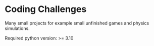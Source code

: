# Coding Challenges

Many small projects for example small unfinished games
and physics simulations.

Required python version: >= 3.10
